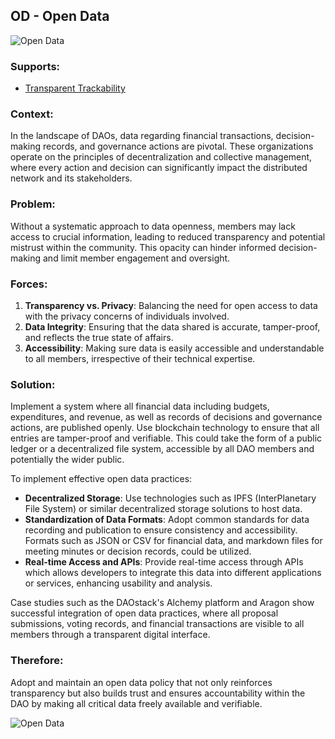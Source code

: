 ## OD - Open Data

![Open Data](./output/illustrations/open_data.png)

### Supports:
* [Transparent Trackability](./transparent_trackability.html)

### Context:
In the landscape of DAOs, data regarding financial transactions, decision-making records, and governance actions are pivotal. These organizations operate on the principles of decentralization and collective management, where every action and decision can significantly impact the distributed network and its stakeholders.

### Problem:
Without a systematic approach to data openness, members may lack access to crucial information, leading to reduced transparency and potential mistrust within the community. This opacity can hinder informed decision-making and limit member engagement and oversight.

### Forces:
1. **Transparency vs. Privacy**: Balancing the need for open access to data with the privacy concerns of individuals involved.
2. **Data Integrity**: Ensuring that the data shared is accurate, tamper-proof, and reflects the true state of affairs.
3. **Accessibility**: Making sure data is easily accessible and understandable to all members, irrespective of their technical expertise.

### Solution:
Implement a system where all financial data including budgets, expenditures, and revenue, as well as records of decisions and governance actions, are published openly. Use blockchain technology to ensure that all entries are tamper-proof and verifiable. This could take the form of a public ledger or a decentralized file system, accessible by all DAO members and potentially the wider public.

To implement effective open data practices:
- **Decentralized Storage**: Use technologies such as IPFS (InterPlanetary File System) or similar decentralized storage solutions to host data.
- **Standardization of Data Formats**: Adopt common standards for data recording and publication to ensure consistency and accessibility. Formats such as JSON or CSV for financial data, and markdown files for meeting minutes or decision records, could be utilized.
- **Real-time Access and APIs**: Provide real-time access through APIs which allows developers to integrate this data into different applications or services, enhancing usability and analysis.

Case studies such as the DAOstack's Alchemy platform and Aragon show successful integration of open data practices, where all proposal submissions, voting records, and financial transactions are visible to all members through a transparent digital interface.

### Therefore:
Adopt and maintain an open data policy that not only reinforces transparency but also builds trust and ensures accountability within the DAO by making all critical data freely available and verifiable.


![Open Data](./output/open_data_specific_graph.png)